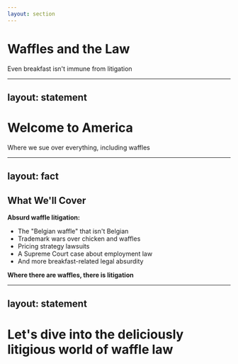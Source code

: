 ```yaml
---
layout: section
---
```

# Waffles and the Law
Even breakfast isn't immune from litigation

---
layout: statement
---
# Welcome to America

Where we sue over everything, including waffles

---
layout: fact
---
## What We'll Cover

**Absurd waffle litigation:**
- The "Belgian waffle" that isn't Belgian
- Trademark wars over chicken and waffles
- Pricing strategy lawsuits
- A Supreme Court case about employment law
- And more breakfast-related legal absurdity

**Where there are waffles, there is litigation**

---
layout: statement
---
# Let's dive into the deliciously litigious world of waffle law
